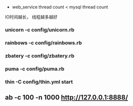 * web_service thread count < mysql thread count

IO时间越长， 线程越多越好

### unicorn -c config/unicorn.rb

### rainbows -c config/rainbows.rb

### zbatery -c config/zbatery.rb

### puma -c config/puma.rb

### thin -C config/thin.yml start

## ab -c 100 -n 1000 http://127.0.0.1:8888/
